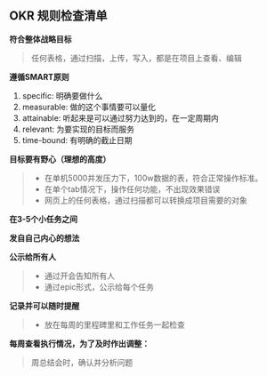 ## OKR 规则检查清单

**符合整体战略目标**

> 任何表格，通过扫描，上传，写入，都是在项目上查看、编辑

**遵循SMART原则**

1. specific: 明确要做什么
2. measurable: 做的这个事情要可以量化
3. attainable: 听起来是可以通过努力达到的，在一定周期内
4. relevant: 为要实现的目标而服务
5. time-bound: 有明确的截止日期


**目标要有野心（理想的高度）**

> - 在单机5000并发压力下，100w数据的表，符合正常操作标准。
> - 在单个tab情况下，操作任何功能，不出现效果错误
> - 网页上的任何表格，通过扫描都可以转换成项目需要的对象

**在3-5个小任务之间**

**发自自己内心的想法**

**公示给所有人**

> - 通过开会告知所有人
> - 通过epic形式，公示给每个任务

**记录并可以随时提醒**

> - 放在每周的里程碑里和工作任务一起检查

**每周查看执行情况，为了及时作出调整：**

> 周总结会时，确认并分析问题